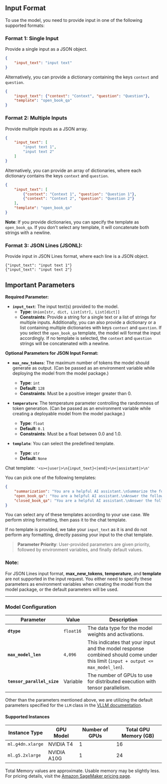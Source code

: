 ## Input Format

To use the model, you need to provide input in one of the following supported formats:

### Format 1: Single Input

Provide a single input as a JSON object.

```json
{
    "input_text": "input text"
}
```

Alternatively, you can provide a dictionary containing the keys `context` and `question`.

```json
{
    "input_text": {"context": "Context", "question": "Question"},
    "template": "open_book_qa"
}
```

### Format 2: Multiple Inputs

Provide multiple inputs as a JSON array.

```json
{
    "input_text": [
        "input text 1",
        "input text 2"
    ]
}
```

Alternatively, you can provide an array of dictionaries, where each dictionary contains the keys `context` and `question`.

```json
{
    "input_text": [
        {"context": "Context 1", "question": "Question 1"},
        {"context": "Context 2", "question": "Question 2"}
    ],
    "template": "open_book_qa"
}
```

**Note**: If you provide dictionaries, you can specify the template as `open_book_qa`. If you don't select any template, it will concatenate both strings with a newline.


### Format 3: JSON Lines (JSONL):

Provide input in JSON Lines format, where each line is a JSON object.
```
{"input_text": "input text 1"}
{"input_text": "input text 2"}
```

## Important Parameters

**Required Parameter:**
- **`input_text`**: The input text(s) provided to the model.
  - **Type**: `Union[str, dict, List[str], List[dict]]`
  - **Constraints**: Provide a string for a single text or a list of strings for multiple inputs. Additionally, you can also provide a dictionary or a list containing multiple dictionaries with keys `context` and `question`. If you select the `open_book_qa` template, the model will format the input accordingly. If no template is selected, the `context` and `question` strings will be concatenated with a newline.

**Optional Parameters for JSON Input Format:**
- **`max_new_tokens`**: The maximum number of tokens the model should generate as output. (Can be passed as an environment variable while deploying the model from the model package.)
  - **Type**: `int`
  - **Default**: `128`
  - **Constraints**: Must be a positive integer greater than 0.

- **`temperature`**: The temperature parameter controlling the randomness of token generation. (Can be passed as an environment variable while creating a deployable model from the model package.)
  - **Type**: `float`
  - **Default**: `0.1`
  - **Constraints**: Must be a float between 0.0 and 1.0.

- **`template`**: You can select the predefined template.
  - **Type**: `str`
  - **Default**: `None`

Chat template:
`'<s><|user|>\n{input_text}<|end|>\n<|assistant|>\n'`

You can pick one of the following templates:
```json
{
    "summarization": "You are a helpful AI assistant.\nSummarize the following document:\n## Document Start ##\n{context}\n## Document End ##",
    "open_book_qa": "You are a helpful AI assistant.\nAnswer the following question based on the given context:\n## Context Start ##\n{context}\n## Context End ##\n## Question Start ##\n{question}\n## Question End ##",
    "closed_book_qa": "You are a helpful AI assistant.\nAnswer the following question:\n## Question Start ##\n{question}\n## Question End ##",
}
```
You can select any of these templates according to your use case. We perform string formatting, then pass it to the chat template.


If no template is provided, we take your `input_text` as it is and do not perform any formatting, directly passing your input to the chat template.

> **Parameter Priority**: User-provided parameters are given priority, followed by environment variables, and finally default values.

### Note:
For JSON Lines input format, **max_new_tokens**, **temperature**, and **template** are not supported in the input request. You either need to specify these parameters as environment variables when creating the model from the model package, or the default parameters will be used.

---

### Model Configuration

| Parameter                  | Value     | Description                                                                                                                                                                                                                                                                                                                               |
|----------------------------|-----------|-------------------------------------------------------------------------------------------------------------------------------------------------------------------------------------------------------------------------------------------------------------------------------------------------------------------------------------------|
| **`dtype`**                | `float16` | The data type for the model weights and activations.                                                                                                                                                                                                                                                                                      |
| **`max_model_len`**        | `4,096`   | This indicates that your input and the model response combined should come under this limit (`input + output <= max_model_len`). |
| **`tensor_parallel_size`** | Variable  | The number of GPUs to use for distributed execution with tensor parallelism.                                                                                                                                                                                                                                                              |

Other than the parameters mentioned above, we are utilizing the default parameters specified for the `LLM` class in the [VLLM documentation](https://docs.vllm.ai/en/latest/dev/offline_inference/llm.html).

#### Supported Instances

| Instance Type     | GPU Model  | Number of GPUs | Total GPU Memory (GB) |
|-------------------|------------|----------------|-----------------------|
| `ml.g4dn.xlarge`  | NVIDIA T4  | 1              | 16                    |
| `ml.g5.2xlarge`   | NVIDIA A10G| 1              | 24                    |


Total Memory values are approximate. Usable memory may be slightly less. For pricing details, visit the [Amazon SageMaker pricing page](https://aws.amazon.com/sagemaker/pricing/).

